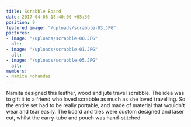 ```yaml
---
title: Scrabble Board
date: 2017-04-06 18:40:00 +05:30
position: 9
featured image: "/uploads/scrabble-03.JPG"
pictures:
- image: "/uploads/scrabble-00.JPG"
  alt:
- image: "/uploads/scrabble-01.JPG"
  alt:
- image: "/uploads/scrabble-05.JPG"
  alt:
members:
- Namita Mohandas
---
```


Namita designed this leather, wood and jute travel scrabble. The idea was to gift it to a friend who loved scrabble as much as she loved travelling. So the entire set had to be really portable, and made of material that wouldn't wear and tear easily. The board and tiles were custom designed and laser cut, whilst the carry-tube and pouch was hand-stitched.
